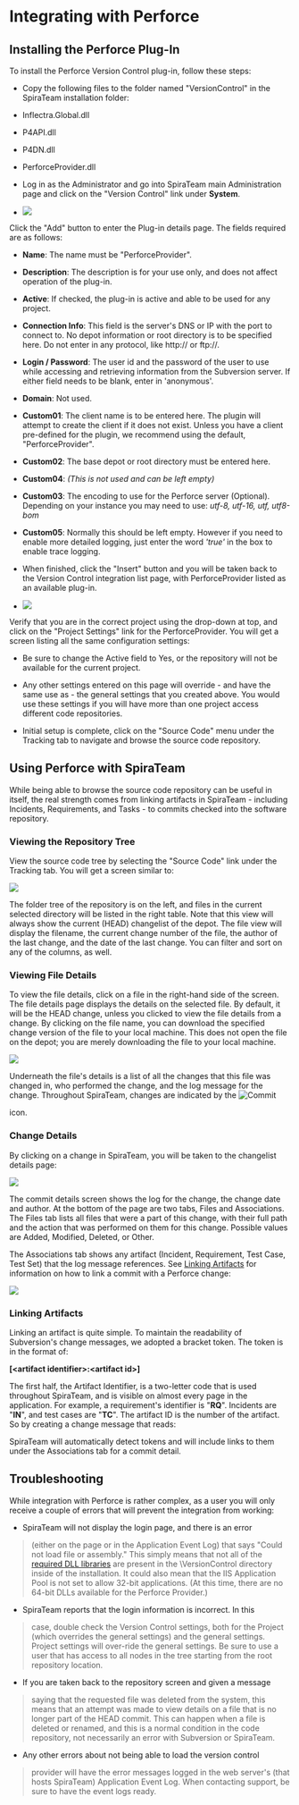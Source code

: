# Integrating with Perforce

## Installing the Perforce Plug-In
 To install the Perforce Version Control plug-in, follow these steps:

-   Copy the following files to the folder named "VersionControl" in the SpiraTeam installation folder:

-   Inflectra.Global.dll

-   P4API.dll

-   P4DN.dll

-   PerforceProvider.dll

-   Log in as the Administrator and go into SpiraTeam main
Administration page and click on the "Version Control" link under
**System**.

-   ![](img/Integrating_with_Perforce_53.png)


Click the "Add" button to enter the
Plug-in details page. The fields required are as follows:

-   **Name**: The name must be "PerforceProvider".

-   **Description**: The description is for your use only, and does
not affect operation of the plug-in.

-   **Active**: If checked, the plug-in is active and able to be
used for any project.

-   **Connection Info**: This field is the server's DNS or IP with
the port to connect to. No depot information or root directory
is to be specified here. Do not enter in any protocol, like
http:// or ftp://.

-   **Login / Password**: The user id and the password of the user
to use while accessing and retrieving information from the
Subversion server. If either field needs to be blank, enter in
'anonymous'.

-   **Domain**: Not used.

-   **Custom01**: The client name is to be entered here. The plugin
will attempt to create the client if it does not exist. Unless
you have a client pre-defined for the plugin, we recommend using
the default, "PerforceProvider".

-   **Custom02**: The base depot or root directory must be entered
here.

- **Custom04**: *(This is not used and can be left empty)*

-   **Custom03**: The encoding to use for the Perforce server (Optional). Depending on your instance you may need to use: *utf-8, utf-16, utf, utf8-bom*

-   **Custom05**: Normally this should be left empty. However if you need to enable more detailed logging, just enter the word *'true'* in the box to enable trace logging.

-   When finished, click the "Insert" button and you will be taken back
to the Version Control integration list page, with PerforceProvider
listed as an available plug-in.

-   ![](img/Integrating_with_Perforce_54.png)


Verify that you are in the correct
project using the drop-down at top, and click on the "Project
Settings" link for the PerforceProvider. You will get a screen
listing all the same configuration settings:

-   Be sure to change the Active field to Yes, or the repository
will not be available for the current project.

-   Any other settings entered on this page will override - and have
the same use as - the general settings that you created above.
You would use these settings if you will have more than one
project access different code repositories.

-   Initial setup is complete, click on the "Source Code" menu under the
Tracking tab to navigate and browse the source code repository.

## Using Perforce with SpiraTeam

While being able to browse the source code repository can be useful in
itself, the real strength comes from linking artifacts in SpiraTeam -
including Incidents, Requirements, and Tasks - to commits checked into
the software repository.

### Viewing the Repository Tree

View the source code tree by selecting the "Source Code" link under the
Tracking tab. You will get a screen similar to:

![](img/Integrating_with_Perforce_55.png)




The folder tree of the repository is on the left, and files in the
current selected directory will be listed in the right table. Note that
this view will always show the current (HEAD) changelist of the depot.
The file view will display the filename, the current change number of
the file, the author of the last change, and the date of the last
change. You can filter and sort on any of the columns, as well.

### Viewing File Details

To view the file details, click on a file in the right-hand side of the
screen. The file details page displays the details on the selected file.
By default, it will be the HEAD change, unless you clicked to view the
file details from a change. By clicking on the file name, you can
download the specified change version of the file to your local machine.
This does not open the file on the depot; you are merely downloading the
file to your local machine.

![](img/Integrating_with_Perforce_56.png)




Underneath the file's details is a list of all the changes that this
file was changed in, who performed the change, and the log message for
the change. Throughout SpiraTeam, changes are indicated by the
![Commit](img/Integrating_with_Perforce_12.png)


 icon.

### Change Details

By clicking on a change in SpiraTeam, you will be taken to the
changelist details page:

![](img/Integrating_with_Perforce_57.png)




The commit details screen shows the log for the change, the change
date and author. At the bottom of the page are two tabs, Files and
Associations. The Files tab lists all files that were a part of this
change, with their full path and the action that was performed on them
for this change. Possible values are Added, Modified, Deleted, or Other.

The Associations tab shows any artifact (Incident, Requirement, Test
Case, Test Set) that the log message references. See [Linking Artifacts](#linking-artifacts) for
information on how to link a commit with a Perforce change:

![](img/Integrating_with_Perforce_58.png)




### Linking Artifacts

Linking an artifact is quite simple. To maintain the readability of
Subversion's change messages, we adopted a bracket token. The token is
in the format of:

**\[<artifact identifier\>:<artifact id\>\]**

The first half, the Artifact Identifier, is a two-letter code that is
used throughout SpiraTeam, and is visible on almost every page in the
application. For example, a requirement's identifier is "**RQ**".
Incidents are "**IN**", and test cases are "**TC**". The artifact ID is
the number of the artifact. So by creating a change message that reads:

SpiraTeam will automatically detect tokens and will include links to
them under the Associations tab for a commit detail.

## Troubleshooting

While integration with Perforce is rather complex, as a user you will
only receive a couple of errors that will prevent the integration from
working:

-   SpiraTeam will not display the login page, and there is an error
> (either on the page or in the Application Event Log) that says
> "Could not load file or assembly." This simply means that not all
> of the [required DLL libraries](#installing-the-perforce-plug-in) are present in
> the \\VersionControl directory inside of the installation. It
> could also mean that the IIS Application Pool is not set to allow
> 32-bit applications. (At this time, there are no 64-bit DLLs
> available for the Perforce Provider.)

-   SpiraTeam reports that the login information is incorrect. In this
> case, double check the Version Control settings, both for the
> Project (which overrides the general settings) and the general
> settings. Project settings will over-ride the general settings. Be
> sure to use a user that has access to all nodes in the tree
> starting from the root repository location.

-   If you are taken back to the repository screen and given a message
> saying that the requested file was deleted from the system, this
> means that an attempt was made to view details on a file that is
> no longer part of the HEAD commit. This can happen when a file
> is deleted or renamed, and this is a normal condition in the code
> repository, not necessarily an error with Subversion or SpiraTeam.

-   Any other errors about not being able to load the version control
> provider will have the error messages logged in the web server's
> (that hosts SpiraTeam) Application Event Log. When contacting
> support, be sure to have the event logs ready.


